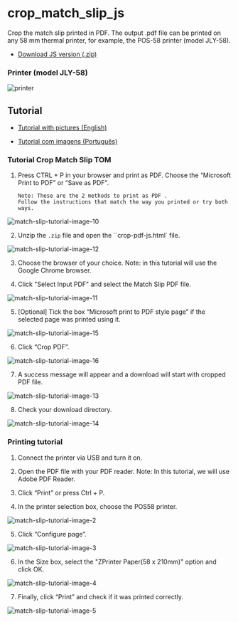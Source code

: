 # crop_match_slip_js
Crop the match slip printed in PDF. The output .pdf file can be printed on any 58 mm thermal printer, for example, the POS-58 printer (model JLY-58).

- [Download JS version (.zip)](https://drive.google.com/file/d/1B7SH2Mp0-0jZ24R7Vk865d21AvRdgEuT/view)

### Printer (model JLY-58)

![printer](images/picture-printer.png)

## Tutorial

- [Tutorial with pictures (English)](https://docs.google.com/document/d/1GveYO_EQheQD01Xlu0S6Y58ytdERfVPQhXMDzDYYRK8/edit)

- [Tutorial com imagens (Português)](https://docs.google.com/document/d/1H1q5CSck1XUUyiShbmBOTq8wgkNCsidUXg9P97IBnAI/edit)

### Tutorial Crop Match Slip TOM

1. Press CTRL + P in your browser and print as PDF. Choose the “Microsoft Print to PDF” or “Save as PDF”.
   ```
   Note: These are the 2 methods to print as PDF .
   Follow the instructions that match the way you printed or try both ways.
   ```
![match-slip-tutorial-image-10](images/picture-10.png)

2. Unzip the `.zip` file and open the ``crop-pdf-js.html` file.
   
![match-slip-tutorial-image-12](images/picture-12.png)

3. Choose the browser of your choice.
   Note: in this tutorial will use the Google Chrome browser.

4. Click "Select Input PDF" and select the Match Slip PDF file.

![match-slip-tutorial-image-11](images/picture-11.png)

5. [Optional] Tick the box “Microsoft print to PDF style page” if the selected page was printed using it.

![match-slip-tutorial-image-15](images/picture-15.png)

6. Click “Crop PDF”.
   
![match-slip-tutorial-image-16](images/picture-16.png)

7. A success message will appear and a download will start with cropped PDF file.

![match-slip-tutorial-image-13](images/picture-13.png)

8. Check your download directory.

![match-slip-tutorial-image-14](images/picture-14.png)

### Printing tutorial

1. Connect the printer via USB and turn it on.

2. Open the PDF file with your PDF reader.
   Note: In this tutorial, we will use Adobe PDF Reader.

3. Click “Print” or press Ctrl + P.

4. In the printer selection box, choose the POS58 printer.

![match-slip-tutorial-image-2](images/picture-2.png)

5. Click “Configure page”.

![match-slip-tutorial-image-3](images/picture-3.png)

6. In the Size box, select the "ZPrinter Paper(58 x 210mm)" option and click OK.

![match-slip-tutorial-image-4](images/picture-4.png)

7. Finally, click “Print” and check if it was printed correctly.

![match-slip-tutorial-image-5](images/picture-5.png)
